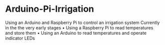 # Arduino-Pi-Irrigation
Using an Arduino and Raspberry Pi to control an irrigation system
Currently in the the very early stages
  • Using a Raspberry Pi to read temperatures and store them
  • Using an Arduino to read temperatures and operate indicator LEDs
